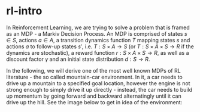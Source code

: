 # rl-intro

In Reinforcement Learning, we are trying to solve a problem that is framed as an MDP - a Markiv Decision Process. An MDP is comprised of states $s \in S$, actions $a \in A$, a transition dynamics function $T$ mapping states $s$ and actions $a$ to follow-up states $s'$, i.e. $T:S \times A \rightarrow S$  (or $T:S \times A \times S \rightarrow R$ if the dynamics are stochastic), a reward function $r:S \times A \times S \rightarrow R$, as well as a discount factor $\gamma$ and an initial state distribution $d:S \rightarrow R$.

In the following, we will derive one of the most well known MDPs of RL literature - the so called mountain-car environment. In it, a car needs to drive up a mountain to a specified goal location, however the engine is not strong enough to simply drive it up directly - instead, the car needs to build up momentum by going forward and backward alternatingly until it can drive up the hill. See the image below to get in idea of the environment:
